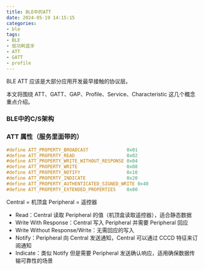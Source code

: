 ```yaml
---
title: BLE中的ATT
date: 2024-05-19 14:15:15
categories:
- ble
tags:
- BLE
- 低功耗蓝牙
- ATT
- GATT
- profile
---
```



BLE ATT 应该是大部分应用开发最早接触的协议层。

本文将围绕 ATT、GATT、GAP、Profile、Service、Characteristic 这几个概念重点介绍。

### BLE中的C/S架构

### ATT 属性（服务里面带的）

```c
#define ATT_PROPERTY_BROADCAST              0x01
#define ATT_PROPERTY_READ                   0x02
#define ATT_PROPERTY_WRITE_WITHOUT_RESPONSE 0x04
#define ATT_PROPERTY_WRITE                  0x08
#define ATT_PROPERTY_NOTIFY                 0x10
#define ATT_PROPERTY_INDICATE               0x20
#define ATT_PROPERTY_AUTHENTICATED_SIGNED_WRITE 0x40
#define ATT_PROPERTY_EXTENDED_PROPERTIES    0x80
```


Central = 机顶盒
Peripheral = 遥控器
* Read：Central 读取 Peripheral 的值（机顶盒读取遥控器），适合静态数据
* Write With Response：Central 写入 Peripheral 并需要 Peripheral 回应
* Write Without Response/Write：无需回应的写入
* Notify：Peripheral 向 Central 发送通知，Central 可以通过 CCCD 特征来订阅通知
* Indicate：类似 Notify 但是需要 Peripheral 发送确认响应，适用确保数据传输可靠性的场景

